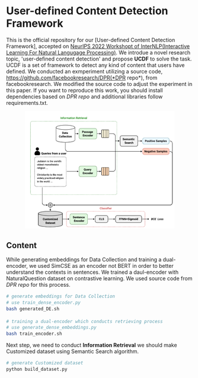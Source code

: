 # User-defined Content Detection Framework	


This is the official repository for our [User-defined Content Detection Framework], accepted on [NeurIPS 2022 Workshopt of InterNLP(Interactive Learning For Natural Langugage Processing)](https://internlp.github.io/2022/accepted_papers.html).
We introdue a novel research topic, 'user-defined content detection' and propose **UCDF** to solve the task.
UCDF is a set of framework to detect any kind of content that users have defined.
We conducted an exmperiment utilizing a source code, https://github.com/facebookresearch/DPR(*DPR repo*), from facebookresearch. We modified the source code to adjust the experiment in this paper. 
If you want to reproduce this work, you should install dependencies based on *DPR repo* and additional libraries follow requirements.txt. 
<p align="center">
  <img src="./ucdf_framework.PNG" width="80%" height="80%">
</p>   



## Content
While generating embeddings for Data Collection and training a dual-encoder, we used SimCSE as an encoder not BERT in order to better understand the contexts in sentences. We trained a daul-encoder with NaturalQuestion dataset on contrastive learning. We used source code from *DPR repo* for this process. 
```sh
# generate embeddings for Data Collection
# use train_dense_encoder.py
bash generated_DE.sh

# training a dual-encoder which conducts retrieving process
# use generate_dense_embeddings.py
bash train_encoder.sh
```


Next step, we need to conduct __Information Retrieval__ we should make Customized dataset using Semantic Search algorithm.
```sh
# generate Customized dataset
python build_dataset.py
```


